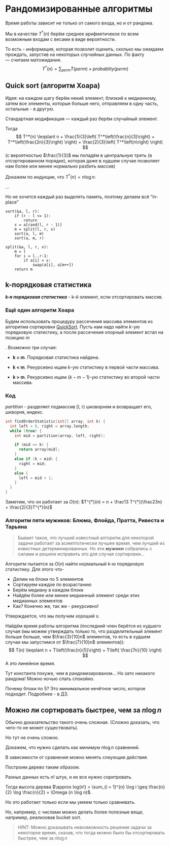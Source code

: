 # Рандомизированные алгоритмы

Время работы зависит не только от самого входа, но и от рандома.

Мы в качестве $T^*(n)$ берём среднее арифметичекое по всем возможным входам с весами в виде вероятности.

То есть - информация, которая позволит оценить, сколько мы ожмдаем прождать, запустив на некоторых *случайных* данных. По факту — считаем матожидание.
$$
T^*(n) = \sum_{perm} {T(perm)\times probablity(perm)}
$$


## Quick sort (алгоритм Хоара)

Идея: на каждом шагу берём некий элемент, близкий к медианному, затем все элементы, которые больше него, отправляем в одну часть, остальные - в другую.

Стандартная модификация — каждый раз берём случайный элемент.

Тогда 
$$
T^*(n) \leqslant n + \frac{1}{3}\left( T^*\left(\frac{n}{3}\right) + T^*\left(\frac{2n}{3}\right) \right) + \frac{2}{3}\left( T^*\left(n\right) \right)
$$
(с вероятностью $\frac{1}{3}$ мы попадём в центральную треть (в отсортированном порядке), которая даже в худшем случае позволяет нам более или менее нормально разбить массив)



Докажем по индукции, что $T^*(n) = n \log n$:

$\ldots$

Но не хочется каждый раз выделять память, поэтому делаем всё “in-place”

```pseudocode
sort(&a, l, r):
	if (r - l <= 1):
		return
	x = a[rand(l, r - 1)]
	m = split(l, r, x)
	sort(a, l, m)
	sort(a, m, r)
```



```pseudocode
split(&a, l, r, x):
	m = l
	for i = l..r-1:
		if a[i] < x:
			swap(a[i], a[m++])
	return m
```



## k-порядковая статистика

***k-я порядковая статистика*** - k-й элемент, если отсортировать массив.

### Ещё один алгоритм Хоара

Будем использовать процедуру рассечения массива элементов из алгоритма сортировки [QuickSort](https://neerc.ifmo.ru/wiki/index.php?title=Быстрая_сортировка). Пусть нам надо найти *k*-ую порядковую статистику, а после рассечения опорный элемент встал на позицию *m*

. Возможно три случая:

-  **k = m**. Порядковая статистика найдена.
-  **k < m**. Рекурсивно ищем *k*-ую статистику в первой части массива.

- **k > m**. Рекурсивно ищем $(k−m−1)$-ую статистику во второй части массива.

### Код

*partition* - разделяет подмассив [l, r) шковорнем и возвращает его, шкворня, индекс.

```c++
int findOrderStatistic(int[] array, int k) {
  int left = 0, right = array.length;
  while (true) {
    int mid = partition(array, left, right);

    if (mid == k) {
      return array[mid];
    }
    else if (k < mid) {
      right = mid;
    }
    else {
      left = mid + 1;
    }
  }
}
```

Заметим, что он работает за $O(n)$: $T^{*}(n) = n + \frac13 T^{*}(\frac23n) + \frac{2}{3}T^{*}(n)$

### Алгоритм пяти мужиков: Блюма, Флойда, Пратта, Ривеста и Тарьяна

> Бывает такое, что лучший известный алгоритм для некоторой задачи работает за асимптотически лучшее время, чем лучший из известных детерминированных. Но эти ***мужики*** собрались с силами и решили исправить это для случая сортировки...

Алгоритм пытается за $O(n)$ найти нормальный k-ю порядковую статистику. Для этого что-

- Делим на блоки по 5 элементов
- Сортируем каждое по возрастанию
- Берём медиану в каждом блоке
- Найдём более или менее медианный элемент среди этих медианных элементов
- Как? Конечно же, так же - рекурсивно!

Утверждается, что мы получим хороший x.



Найдём время работы алгоритма (последний член берётся из худшего случая (мы можем утверждать только то, что разделительный элемент больше больше, чем $\frac{3}{10}n$ элементов, то есть в худшем случае мы запустимся от $\frac{7}{10}n$ элементов)):
$$
T(n) \leqslant n + T\left(\frac{n}{5}\right) + T\left( \frac{7n}{10} \right)
$$
А это линейное время. 

Тут константа похуже, чем в рандомизированом... Но зато никакого рандома! Можно ночью спать спокойно.



Почему блоки по 5? Это минимальное нечётное число, которое подходит. Подробнее - в ДЗ.

## Можно ли сортировать быстрее, чем за $n \log n$

Обычно доказательство такого очень сложная. (Сложно доказать, что чего-то не может существовать).

Но тут не очень сложно.

Докажем, что нужно сделать как минимум $n \log n$ сравнений.

В зависимости от сравнения можно менять слеующие действия.

Построим дерево таким образом.

Разных данных есть $n!$ штук, и их все нужно соритровать.

Тогда высота дерева $\approx log(n!) = \sum_{i = 1}^{n} \log i \geq \frac{n}{2} \log \frac{n}{2} = \Omega (n \log n)$.

Но это работает только если мы умеем только сравнивать.

Но, например, с числами можно делать более полезные вещи, например, реализовав bucket sort.

>  HINT: Можно доказывать невозможность решения задачи за некоторое время, сказав, что тогда можно было бы отсортировать быстрее, чем за $n \log n$

